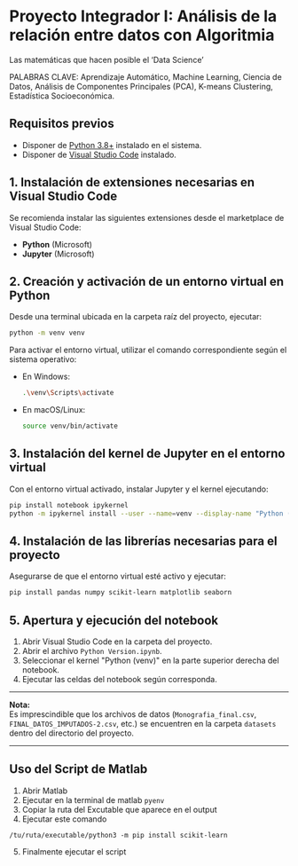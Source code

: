 # Proyecto Integrador I: Análisis de la relación entre datos con Algoritmia
Las matemáticas que hacen posible el ‘Data Science’

PALABRAS CLAVE: Aprendizaje Automático, Machine Learning, Ciencia de Datos, Análisis de Componentes Principales (PCA), K-means Clustering, Estadística Socioeconómica.



## Requisitos previos

- Disponer de [Python 3.8+](https://www.python.org/downloads/) instalado en el sistema.
- Disponer de [Visual Studio Code](https://code.visualstudio.com/) instalado.

## 1. Instalación de extensiones necesarias en Visual Studio Code

Se recomienda instalar las siguientes extensiones desde el marketplace de Visual Studio Code:

- **Python** (Microsoft)
- **Jupyter** (Microsoft)

## 2. Creación y activación de un entorno virtual en Python

Desde una terminal ubicada en la carpeta raíz del proyecto, ejecutar:

```bash
python -m venv venv
```

Para activar el entorno virtual, utilizar el comando correspondiente según el sistema operativo:

- En Windows:
  ```bash
  .\venv\Scripts\activate
  ```
- En macOS/Linux:
  ```bash
  source venv/bin/activate
  ```

## 3. Instalación del kernel de Jupyter en el entorno virtual

Con el entorno virtual activado, instalar Jupyter y el kernel ejecutando:

```bash
pip install notebook ipykernel
python -m ipykernel install --user --name=venv --display-name "Python (venv)"
```

## 4. Instalación de las librerías necesarias para el proyecto

Asegurarse de que el entorno virtual esté activo y ejecutar:

```bash
pip install pandas numpy scikit-learn matplotlib seaborn
```

## 5. Apertura y ejecución del notebook

1. Abrir Visual Studio Code en la carpeta del proyecto.
2. Abrir el archivo `Python Version.ipynb`.
3. Seleccionar el kernel "Python (venv)" en la parte superior derecha del notebook.
4. Ejecutar las celdas del notebook según corresponda.

---

**Nota:**  
Es imprescindible que los archivos de datos (`Monografia_final.csv`, `FINAL_DATOS_IMPUTADOS-2.csv`, etc.) se encuentren en la carpeta `datasets` dentro del directorio del proyecto.

---

## Uso del Script de Matlab

1. Abrir Matlab 
2. Ejecutar en la terminal de matlab `pyenv`
3. Copiar la ruta del Excutable que aparece en el output
4. Ejecutar este comando 
```
/tu/ruta/executable/python3 -m pip install scikit-learn
````
5. Finalmente ejecutar el script